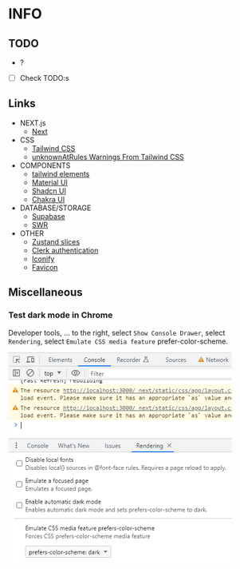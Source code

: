 # INFO

## TODO

- ?
- [ ] Check TODO:s

## Links

- NEXT.js
  - [Next](https://nextjs.org/)
- CSS
  - [Tailwind CSS](https://tailwindcss.com/)
  - [unknownAtRules Warnings From Tailwind CSS](https://www.codeconcisely.com/posts/tailwind-css-unknown-at-rules/)
- COMPONENTS
  - [tailwind elements](https://tailwind-elements.com/)
  - [Material UI](https://mui.com/material-ui/)
  - [Shadcn UI](https://ui.shadcn.com/)
  - [Chakra UI](https://chakra-ui.com/)
- DATABASE/STORAGE
  - [Supabase](https://supabase.com/)
  - [SWR](https://swr.vercel.app/)
- OTHER
  - [Zustand slices](https://github.com/pmndrs/zustand/blob/main/docs/guides/slices-pattern.md)
  - [Clerk authentication](https://clerk.com/)
  - [Iconify](https://iconify.design/)
  - [Favicon](https://realfavicongenerator.net/)

## Miscellaneous

### Test dark mode in Chrome

Developer tools, ... to the right, select `Show Console Drawer`, select `Rendering`, select `Emulate CSS media feature` prefer-color-scheme.

![Test dark mode in Chrome](./doc/test-dark-mode-in-chrome.png)

